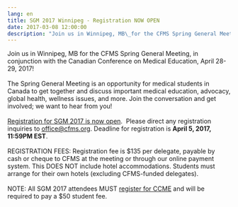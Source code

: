 ```yaml
---
lang: en
title: SGM 2017 Winnipeg - Registration NOW OPEN
date: 2017-03-08 12:00:00
description: "Join us in Winnipeg, MB\_for the CFMS Spring General Meeting, in conjunction\_with the Canadian Conference on Medical Education, April 28-29, 2017!"
---
```



Join us in Winnipeg, MB for the CFMS Spring General Meeting, in conjunction with the Canadian Conference on Medical Education, April 28-29, 2017!
<br>
<br>The Spring General Meeting is an opportunity for medical students in Canada to get together and discuss important medical education, advocacy, global health, wellness issues, and more. Join the conversation and get involved; we want to hear from you!
<br>
<br>[Registration for SGM 2017 is now open](http://www.cfms.org/meetings/sgm-2017-winnipeg.html). &nbsp;Please direct any registration inquiries to office@cfms.org. Deadline for registration is **April 5, 2017, 11:59PM EST**.
<br>
<br>REGISTRATION FEES: Registration fee is $135 per delegate, payable by cash or cheque to CFMS at the meeting or through our online payment system. This DOES NOT include hotel accommodations. Students must arrange for their own hotels (excluding CFMS-funded delegates).
<br>
<br>NOTE: All SGM 2017 attendees MUST&nbsp;[register for CCME](https://ers.snapuptickets.com/ers/online-registration-landing.cfm?event=1490&amp;lan=eng)&nbsp;and will be required to pay a $50 student fee.